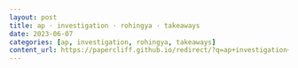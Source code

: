 ```yaml
---
layout: post
title: ap · investigation · rohingya · takeaways
date: 2023-06-07
categories: [ap, investigation, rohingya, takeaways]
content_url: https://papercliff.github.io/redirect/?q=ap+investigation+rohingya+takeaways&tbs=cdr:1,cd_min:6/6/2023,cd_max:6/8/2023
---
```


